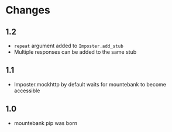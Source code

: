 # Changes

## 1.2

* `repeat` argument added to `Imposter.add_stub`
* Multiple responses can be added to the same stub

## 1.1

* Imposter.mockhttp by default waits for mountebank to become accessible

## 1.0

* mountebank pip was born
